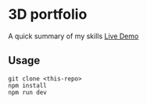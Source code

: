 # 3D portfolio

A quick summary of my skills
[Live Demo](https://foyin.github.io/)

## Usage

```
git clone <this-repo>
npm install
npm run dev
```
